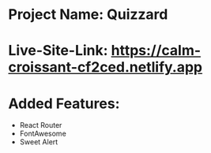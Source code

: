 # Project Name: Quizzard

# Live-Site-Link: https://calm-croissant-cf2ced.netlify.app

# Added Features:

- React Router
- FontAwesome
- Sweet Alert
